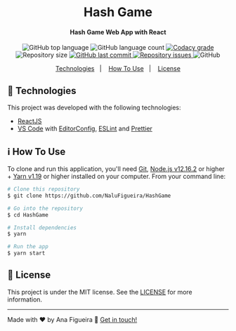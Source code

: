 <h1 align="center">
    Hash Game
</h1>

<h4 align="center">
  Hash Game Web App with React
</h4>
<p align="center">
  <img alt="GitHub top language" src="https://img.shields.io/github/languages/top/NaluFigueira/HashGame.svg">

  <img alt="GitHub language count" src="https://img.shields.io/github/languages/count/NaluFigueira/HashGame.svg">

  <a href="https://www.codacy.com/app/NaluFigueira/HashGame?utm_source=github.com&amp;utm_medium=referral&amp;utm_content=NaluFigueira/HashGame&amp;utm_campaign=Badge_Grade">
    <img alt="Codacy grade" src="https://img.shields.io/codacy/grade/1b577a07dda843aba09f4bc55d1af8fc.svg">
  </a>

  <img alt="Repository size" src="https://img.shields.io/github/repo-size/NaluFigueira/HashGame.svg">
  <a href="https://github.com/NaluFigueira/HashGame/commits/master">
    <img alt="GitHub last commit" src="https://img.shields.io/github/last-commit/NaluFigueira/HashGame.svg">
  </a>

  <a href="https://github.com/NaluFigueira/HashGame/issues">
    <img alt="Repository issues" src="https://img.shields.io/github/issues/NaluFigueira/HashGame.svg">
  </a>

  <img alt="GitHub" src="https://img.shields.io/github/license/NaluFigueira/HashGame.svg">
</p>

<p align="center">
  <a href="#rocket-technologies">Technologies</a>&nbsp;&nbsp;&nbsp;|&nbsp;&nbsp;&nbsp;
  <a href="#information_source-how-to-use">How To Use</a>&nbsp;&nbsp;&nbsp;|&nbsp;&nbsp;&nbsp;
  <a href="#memo-license">License</a>
</p>

## :rocket: Technologies

This project was developed with the following technologies:

-  [ReactJS](https://reactjs.org/)
-  [VS Code][vc] with [EditorConfig][vceditconfig], [ESLint][vceslint] and [Prettier][prettier]

## :information_source: How To Use

To clone and run this application, you'll need [Git](https://git-scm.com), [Node.js v12.16.2][nodejs] or higher + [Yarn v1.19][yarn] or higher installed on your computer. From your command line:

```bash
# Clone this repository
$ git clone https://github.com/NaluFigueira/HashGame

# Go into the repository
$ cd HashGame

# Install dependencies
$ yarn

# Run the app
$ yarn start
```

## :memo: License
This project is under the MIT license. See the [LICENSE](https://github.com/NaluFigueira/HashGame/blob/master/LICENSE) for more information.

---

Made with ♥ by Ana Figueira :wave: [Get in touch!](https://www.linkedin.com/in/ana-lu%C3%ADsa-chaves-figueira-38792218a/)

[yarn]: https://yarnpkg.com/
[nodejs]: https://nodejs.org/
[vc]: https://code.visualstudio.com/
[vceditconfig]: https://marketplace.visualstudio.com/items?itemName=EditorConfig.EditorConfig
[vceslint]: https://marketplace.visualstudio.com/items?itemName=dbaeumer.vscode-eslint
[prettier]: https://marketplace.visualstudio.com/items?itemName=SimonSiefke.prettier-vscode
